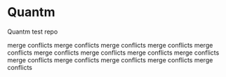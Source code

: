 # Quantm

Quantm test repo

merge conflicts
merge conflicts
merge conflicts
merge conflicts
merge conflicts
merge conflicts
merge conflicts
merge conflicts
merge conflicts
merge conflicts
merge conflicts
merge conflicts
merge conflicts
merge conflicts
